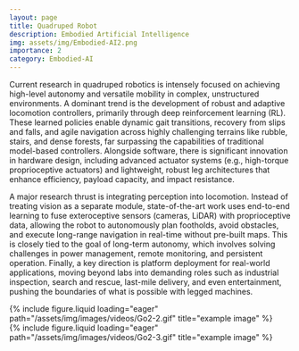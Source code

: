 ```yaml
---
layout: page
title: Quadruped Robot
description: Embodied Artificial Intelligence 
img: assets/img/Embodied-AI2.png
importance: 2
category: Embodied-AI
---
```


Current research in quadruped robotics is intensely focused on achieving high-level autonomy and versatile mobility in complex, unstructured environments. A dominant trend is the development of robust and adaptive locomotion controllers, primarily through deep reinforcement learning (RL). These learned policies enable dynamic gait transitions, recovery from slips and falls, and agile navigation across highly challenging terrains like rubble, stairs, and dense forests, far surpassing the capabilities of traditional model-based controllers. Alongside software, there is significant innovation in hardware design, including advanced actuator systems (e.g., high-torque proprioceptive actuators) and lightweight, robust leg architectures that enhance efficiency, payload capacity, and impact resistance.

A major research thrust is integrating perception into locomotion. Instead of treating vision as a separate module, state-of-the-art work uses end-to-end learning to fuse exteroceptive sensors (cameras, LiDAR) with proprioceptive data, allowing the robot to autonomously plan footholds, avoid obstacles, and execute long-range navigation in real-time without pre-built maps. This is closely tied to the goal of long-term autonomy, which involves solving challenges in power management, remote monitoring, and persistent operation. Finally, a key direction is platform deployment for real-world applications, moving beyond labs into demanding roles such as industrial inspection, search and rescue, last-mile delivery, and even entertainment, pushing the boundaries of what is possible with legged machines.

<div class="row">
    <div class="col-sm mt-3 mt-md-0">
        {% include figure.liquid loading="eager" path="/assets/img/images/videos/Go2-2.gif" title="example image"   %}
    </div>
    <div class="col-sm mt-3 mt-md-0">
        {% include figure.liquid loading="eager" path="/assets/img/images/videos/Go2-3.gif" title="example image"   %}
    </div>
</div>
<div class="caption">
</div>

